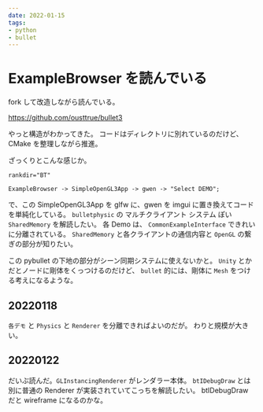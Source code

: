 ```yaml
---
date: 2022-01-15
tags:
- python
- bullet
---
```


# ExampleBrowser を読んでいる

fork して改造しながら読んでいる。

https://github.com/ousttrue/bullet3

やっと構造がわかってきた。
コードはディレクトリに別れているのだけど、
CMake を整理しながら推進。

ざっくりとこんな感じか。

```{digraph} G
rankdir="BT"

ExampleBrowser -> SimpleOpenGL3App -> gwen -> "Select DEMO";

```

で、この SimpleOpenGL3App を glfw に、gwen を imgui に置き換えてコードを単純化している。
`bulletphysic` の マルチクライアント システム ぽい `SharedMemory` を解読したい。
各 Demo は、 `CommonExampleInterface` できれいに分離されている。
`SharedMemory` と各クライアントの通信内容と `OpenGL` の繋ぎの部分が知りたい。 

この pybullet の下地の部分がシーン同期システムに使えないかと。
`Unity` とかだとノードに剛体をくっつけるのだけど、
`bullet` 的には、剛体に `Mesh` をつける考えになるような。

## 20220118

`各デモ` と `Physics` と `Renderer` を分離できればよいのだが。
わりと規模が大きい。

## 20220122

だいぶ読んだ。`GLInstancingRenderer` がレンダラー本体。
`btIDebugDraw` とは別に普通の Renderer が実装されていてこっちを解読したい。
btIDebugDraw だと wireframe になるのかな。

